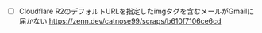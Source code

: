 #

- [ ] Cloudflare R2のデフォルトURLを指定したimgタグを含むメールがGmailに届かない <https://zenn.dev/catnose99/scraps/b610f7106ce6cd>
